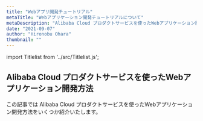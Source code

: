 ```yaml
---
title: "Webアプリ開発チュートリアル"
metaTitle: "Webアプリケーション開発チュートリアルについて"
metaDescription: "Alibaba Cloud プロダクトサービスを使ったWebアプリケーション開発方法を説明します"
date: "2021-09-07"
author: "Hironobu Ohara"
thumbnail: ""
---
```




import Titlelist from '../src/Titlelist.js';


<!-- 
query MyQuery {
  allMarkdownRemark(
    filter: {fileAbsolutePath: {regex: "/WebApplication-tutorial/"}}
    sort: {fields: fileAbsolutePath, order: ASC}
  ) {
    nodes {
      frontmatter {
        title
        metaTitle
        metaDescription
        date(formatString: "yyyy/MM/DD")
        author       
      }
      fileAbsolutePath
    }
  }
}
-->

## Alibaba Cloud プロダクトサービスを使ったWebアプリケーション開発方法

この記事では Alibaba Cloud プロダクトサービスを使ったWebアプリケーション開発方法をいくつか紹介いたします。

<Titlelist 
    metaTitle="中国向けWebサイト構築方法"
    metaDescription="中国向けWebサイトのクラウド構築 香港リージョン編"
    url="https://sbopsv.github.io/cloud-tech/WebApplication-tutorial/WEBAPPLICATION_001_china-web-hongkong-region"
    imageurl="https://raw.githubusercontent.com/sbopsv/cloud-tech/master/content/WebApplication-tutorial/Web_Application_images_26006613700753900/20210308133952.png"
    date="2021/03/18"
    author="吉村 真輝"
/>

<Titlelist 
    metaTitle="日本から中国のWEBサイトを閲覧する"
    metaDescription="Nginx(Forward Proxy)とGAの組み合わせで日本から中国のWEBサイトを閲覧する"
    url="https://sbopsv.github.io/cloud-tech/WebApplication-tutorial/WEBAPPLICATION_002_nginx_forwardproxy_ga"
    imageurl="https://raw.githubusercontent.com/sbopsv/cloud-tech/master/content/WebApplication-tutorial/WebApplication-tutorial_images_26006613628167800/20200915112921.png"
    date="2020/09/15"
    author="吉村 真輝"
/>




